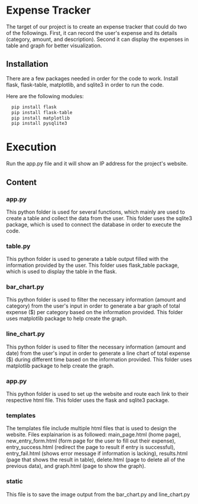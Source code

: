 # Expense Tracker
The target of our project is to create an expense tracker that could do two of the followings. First, it can record the user's expense and its details (category, amount, and description). Second it can display the expenses in table and graph for better visualization.


## Installation
There are a few packages needed in order for the code to work. Install flask, flask-table, matplotlib, and sqlite3 in order to run the code.

Here are the following modules:
```bash
  pip install flask
  pip install flask-table
  pip install matplotlib
  pip install pysqlite3
```

# Execution
Run the app.py file and it will show an IP address for the project's website.

## Content 
### app.py
This python folder is used for several functions, which mainly are used to create a table and collect the data from the user. This folder uses the sqlite3 package, which is used to connect the database in order to execute the code.
### table.py
This python folder is used to generate a table output filled with the information provided by the user. This folder uses flask_table package, which is used to display the table in the flask.
### bar_chart.py
This python folder is used to filter the necessary information (amount and category) from the user's input in order to generate a bar graph of total expense ($) per category based on the information provided. This folder uses matplotlib package to help create the graph.
### line_chart.py
This python folder is used to filter the necessary information (amount and date) from the user's input in order to generate a line chart of total expense ($) during different time based on the information provided. This folder uses matplotlib package to help create the graph.
### app.py
This python folder is used to set up the website and route each link to their respective html file. This folder uses the flask and sqlite3 package.
### templates
The templates file include multiple html files that is used to design the website. Files explainarion is as followed: main_page.html (home page), new_entry_form.html (form page for the user to fill out their expense), entry_success.html (redirect the page to result if entry is successful), entry_fail.html (shows error message if information is lacking), results.html (page that shows the result in table), delete.html (page to delete all of the previous data), and graph.html (page to show the graph).
### static
This file is to save the image output from the bar_chart.py and line_chart.py
